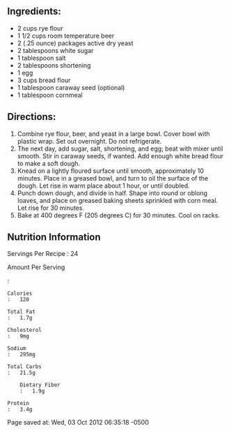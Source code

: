 <div id="wikitext">

<span id="ingredients"></span>

Ingredients:
------------

-   2 cups rye flour
-   1 1/2 cups room temperature beer
-   2 (.25 ounce) packages active dry yeast
-   2 tablespoons white sugar
-   1 tablespoon salt
-   2 tablespoons shortening
-   1 egg
-   3 cups bread flour
-   1 tablespoon caraway seed (optional)
-   1 tablespoon cornmeal

<span id="directions"></span>

Directions:
-----------

1.  Combine rye flour, beer, and yeast in a large bowl. Cover bowl with
    plastic wrap. Set out overnight. Do not refrigerate.
2.  The next day, add sugar, salt, shortening, and egg; beat with mixer
    until smooth. Stir in caraway seeds, if wanted. Add enough white
    bread flour to make a soft dough.
3.  Knead on a lightly floured surface until smooth, approximately 10
    minutes. Place in a greased bowl, and turn to oil the surface of the
    dough. Let rise in warm place about 1 hour, or until doubled.
4.  Punch down dough, and divide in half. Shape into round or oblong
    loaves, and place on greased baking sheets sprinkled with corn meal.
    Let rise for 30 minutes.
5.  Bake at 400 degrees F (205 degrees C) for 30 minutes. Cool on racks.

<span id="nutrition"></span>

Nutrition Information
---------------------

Servings Per Recipe
:   24

Amount Per Serving

:   

    Calories
    :   120

    Total Fat
    :   1.7g

    Cholesterol
    :   9mg

    Sodium
    :   295mg

    Total Carbs
    :   21.5g

        Dietary Fiber
        :   1.9g

    Protein
    :   3.4g

<div class="vspace">

</div>

<div style="display: none;">

Summary: "Beer and rye complement each other well in this robust light
bread, each bringing out the unique flavors of the other. Be sure to use
a quality beer to ensure a good result." Tags: bread, rye, beer Source:
<http://allrecipes.com/recipe/rye-beer-bread/> Parent:(Recipes.)<span
class="wikiword">[BakedGoods](http://wiki.tamouse.org?n=Recipes.BakedGoods?action=print)</span>
includeme:[[<span
class="wikiword">[Recipes.BakedGoods](http://wiki.tamouse.org?n=Recipes.BakedGoods?action=print)</span>]
Categories:[Recipes](http://wiki.tamouse.org?n=Category.Recipes),[BakedGoods](http://wiki.tamouse.org?n=Category.BakedGoods)

</div>

Page saved at: Wed, 03 Oct 2012 06:35:18 -0500

<div class="vspace">

</div>

</div>
